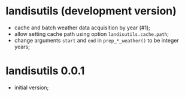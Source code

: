 # landisutils (development version)

* cache and batch weather data acquisition by year (#1);
* allow setting cache path using option `landisutils.cache.path`;
* change arguments `start` and `end` in `prep_*_weather()` to be integer years;

# landisutils 0.0.1

* initial version;
